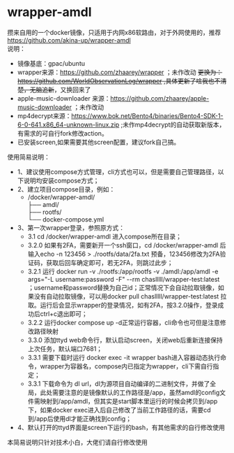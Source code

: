 # wrapper-amdl
攒来自用的一个docker镜像，只适用于内网x86软路由，对于外网使用的，推荐<https://github.com/akina-up/wrapper-amdl>  
说明：  
- 镜像基底：gpac/ubuntu  
- wrapper来源：<https://github.com/zhaarey/wrapper> ；未作改动  ~~更换为：<https://github.com/WorldObservationLog/wrapper> ,具体更新了啥我也不清楚，无脑追新~~，又换回来了
- apple-music-downloader 来源：<https://github.com/zhaarey/apple-music-downloader> ；未作改动  
- mp4decrypt来源：<https://www.bok.net/Bento4/binaries/Bento4-SDK-1-6-0-641.x86_64-unknown-linux.zip> ;未作mp4decrypt的自动获取新版本，有需求的可自行fork修改action。
- 已安装screen,如果需要其他screen配置，建议fork自己搞。  

使用简易说明：  
- 1、建议使用compose方式管理，cli方式也可以，但是需要自己管理路径，以下说明均安装compose方式；  
- 2、建立项目compose目录，例如：  
  - /docker/wrapper-amdl/  
              ├── amdl/  
              ├── rootfs/  
              └── docker-compose.yml  
- 3、第一次wrapper登录，参照原方式：  
  - 3.1 cd /docker/wrapper-amdl 进入compose所在目录；  
  - 3.2.0 如果有2FA，需要新开一个ssh窗口，cd /docker/wrapper-amdl 后输入echo -n 123456 > ./rootfs/data/2fa.txt 预备，123456修改为2FA验证码，获取后回车确定即可，若无2FA，则跳过此步；  
  - 3.2.1 运行 docker run -v ./rootfs:/app/rootfs -v ./amdl:/app/amdl -e args="-L username:password -F" --rm chaslllll/wrapper-test:latest  ；username和password替换为自己id；正常情况下会自动拉取镜像，如果没有自动拉取镜像，可以用docker pull chaslllll/wrapper-test:latest 拉取。运行后会显示wrapper的登录情况，如有2FA，按3.2.0操作，登录成功后ctrl+c退出即可；  
  - 3.2.2 运行docker compose up -d正常运行容器，cli命令也可但是注意修改路径映射
  - 3.3.0 添加ttyd web命令行，默认启动screen，关闭web后重新连接保持上次任务，默认端口7681；
  - 3.3.1 需要下载时运行 docker exec -it wrapper bash进入容器动态执行命令，wrapper为容器名，compose内已指定为wrapper，cli下需自行指定；  
  - 3.3.1 下载命令为 dl url，dl为源项目自动编译的二进制文件，并做了全局，此处需要注意的是镜像默认的工作路径是/app，虽然amdl的config文件需映射到/app/amdl，但其实是start脚本里运行的时候会拷贝到/app下，如果docker exec进入后自己修改了当前工作路径的话，需要cd到/app后使用dl才能正确找到config；  
- 4、默认打开的ttyd界面是screen下运行的bash，有其他需求的自行修改使用
 
本简易说明只针对技术小白，大佬们请自行修改使用  
